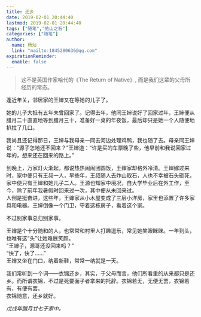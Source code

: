 ```yaml
---
title: 还乡
date: 2019-02-01 20:44:40
lastmod: 2019-02-01 20:44:40
tags: ["随笔","他山之石"]
categories: ["随笔"]
author:
  name: 杨灿
  link: "mailto:1845280636@qq.com"
expirationReminder:
  enable: false
---
```


> 这不是英国作家哈代的《The Return of Native》, 而是我们这辈的父母所经历的常态。

<!--more-->

逢近年关，邻居家的王婶又在等她的儿子了。

她的儿子大抵有五年未曾回家了。记得去年，他同王婶说好了回家过年，王婶便从腊月二十直直地等到腊月三十，准备好一桌的年夜饭，最后却只是她一个人随便地扒拉了几口。

我尚且还记得那日，王婶与我母亲一同去河边处理鸡鸭，我也随了去。母亲同王婶说：“源子怎地还不回来？”王婶道：“许是买的车票晚了些，他早前和我说回家过年的，想来还在回来的路上。”

到晚上，万家灯火渐起，都说热热闹闹团圆饭，王婶家却格外冷清。王婶嫁过来时，家中便只有王叔一人，早些年，王叔随人去炸山取石，人也不幸被石头砸死，家中便只有王婶和她儿子二人。王源也知家中境况，自大学毕业后在外工作，至今，除了前年我暑假时回来过一次，其中便从未回来过。  
人倒是挺奋进，这些年，王婶家从小木屋变成了三层小洋房，家里也添置了许多家具和电器。王婶倒像一个门卫，守着这栋房子，看着这个家。

不过别家事总归别家事。

王婶是个十分随和的人，也常常和村里人打趣逗乐，常见她笑眼眯眯。一年到头，也唯有这“头”让她难展笑颜。  
“王婶子，源哥还没回来吗？”  
“快了，快了……”  
王婶又坐在门口，纳着新鞋，常常一纳就是一天。  

我们常听到一个词——衣锦还乡，其实，于父母而言，他们所看重的从来都只是还乡。而所谓衣锦，不过是死要面子者拿来的托辞。衣锦若无，无便无罢，衣锦若有，有便有罢。  
衣锦随意，还乡就好。  

*戊戌年腊月廿七于家中。*